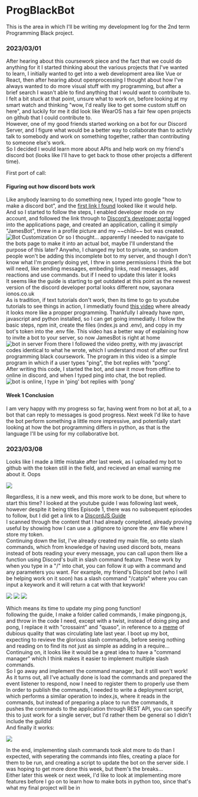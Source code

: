# ProgBlackBot
This is the area in which I'll be writing my development log for the 2nd term Programming Black project.
<h3>2023/03/01</h3>
<p>After hearing about this coursework piece and the fact that we could do anything for it I started thinking about the various projects that I've wanted to learn, I initially wanted to get into a web development area like Vue or React, then after hearing about openprocessing I thought about how I've always wanted to do more visual stuff with my programming, but after a brief search I wasn't able to find anything that I would want to contribute to.<br>
I felt a bit stuck at that point, unsure what to work on, before looking at my smart watch and thinking "wow, I'd really like to get some custom stuff on here", and luckily for me it did look like WearOS has a fair few open projects on github that I could contribute to.<br>
However, one of my good friends started working on a bot for our Discord Server, and I figure what would be a better way to collaborate than to activly talk to somebody and work on something together, rather than contributing to someone else's work.<br>
So I decided I would learn more about APIs and help work on my friend's discord bot (looks like I'll have to get back to those other projects a different time).<p>

First port of call:
<h4>Figuring out how discord bots work</h4>
<p>Like anybody learning to do something new, I typed into google "how to make a discord bot", and the <a href="https://www.ionos.co.uk/digitalguide/server/know-how/creating-discord-bot/">first link I found</a> looked like it would help.<br>
And so I started to follow the steps, I enabled developer mode on my account, and followed the link through to <a href="https://discord.com/developers/docs/intro">Discord's developer portal<a> logged into the applications page, and created an application, calling it simply "JamesBot", threw in a profile picture and my ~~child~~ bot was created.<br>
<img src="https://cdn.discordapp.com/attachments/1080452239300235314/1080452324536889384/Bot_Creation.png" alt="Bot Customization">
Or so I thought... apparently I needed to navigate to the bots page to make it into an actual bot, maybe I'll understand the purpose of this later? Anywho, I changed my bot to private, so random people won't be adding this incomplete bot to my server, and though I don't know what I'm properly doing yet, I thrw in some permissions I think the bot will need, like sending messages, embeding links, read messages, add reactions and use commands. but if I need to update this later it looks<br>
It seems like the guide is starting to get outdated at this point as the newest version of the discord developer portal looks different now, sayonara ionos.co.uk<br>
As is tradition, if text tutorials don't work, then its time to go to youtube tutorials to see things in action, I immediatly found <a href="https://www.youtube.com/watch?v=qRMVNtIF73c">this video<a> where already it looks more like a propper programming. Thankfully I already have npm, javascript and python installed, so I can get going immediatly. I follow the basic steps, npm init, create the files (index.js and .env), and copy in my bot's token into the .env file. This video has a better way of explaining how to invite a bot to your server, so now JamesBot is right at home<br>
<img src="https://cdn.discordapp.com/attachments/1080452239300235314/1080452324759179314/Bot_in_Server.png" alt="bot in server">
From there I followed the video pretty, with my javascript codes identical to what he wrote, which I understand most of after our first programming black coursework. The program in this video is a simple program in which if a user types "ping", the bot replies with "pong".<br>
After writing this code, I started the bot, and saw it move from offline to online in discord, and when I typed ping into chat, the bot replied.<br>
<img src="https://cdn.discordapp.com/attachments/1080452239300235314/1080457668688351322/bot_ping_pong.png" alt="bot is online, I type in 'ping' bot replies with 'pong'"></p>
<h4>Week 1 Conclusion</h4>
<p>I am very happy with my progress so far, having went from no bot at all, to a bot that can reply to messages is good progress. Next week I'd like to have the bot perform something a little more impressive, and potentially start looking at how the bot programming differs in python, as that is the language I'll be using for my collaborative bot.</p>


<h3>2023/03/08</h3>
<p>Looks like I made a little mistake after last week, as I uploaded my bot to github with the token still in the field, and recieved an email warning me about it. Oops</p>
<img src="https://cdn.discordapp.com/attachments/1080452239300235314/1082979580912082974/image.png">
<p>Regardless, it is a new week, and this more work to be done, but where to start this time? I looked at the youtube guide I was following last week, however despite it being titles Episode 1, there was no subsequent episodes to follow, but I did get a link to a <a href="https://discordjs.guide/#before-you-begin">DiscordJS Guide</a><br>
I scanned through the content that I had already completed, already proving useful by showing how I can use a .gitignore to ignore the .env file where I store my token.<br>
Continuing down the list, I've already created my main file, so onto slash commands, which from knowledge of having used discord bots, means instead of bots reading your every message, you can call upon them like a function using Discord's built in slash command feature. These work by when you type in a "/" into chat, you can follow it up with a command and any parameters you want. For example, my friend's Discord bot (who I will be helping work on it soon) has a slash command "/catpls" where you can input a keywork and it will return a cat with that keywork!</p>
<img src = "https://cdn.discordapp.com/attachments/1080452239300235314/1082983402828988416/image.png">
<img src = "https://cdn.discordapp.com/attachments/1080452239300235314/1082983524488986644/image.png">
<img src = "https://cdn.discordapp.com/attachments/1080452239300235314/1082983688171700344/image.png">
<p>Which means its time to update my ping pong function!<br>
following the guide, I make a folder called commands, I make pingpong.js, and throw in the code I need, except with a twist, instead of doing ping and pong, I replace it with "crossaint" and "quaso", in reference to a <a href="https://knowyourmeme.com/memes/quaso">meme<a> of dubious quality that was circulating late last year. I boot up my bot, expecting to revieve the glorious slash commands, before seeing nothing and reading on to find its not just as simple as adding in a require...<br>
Continuing on, it looks like it would be a great idea to have a "command manager" which I think makes it easier to implement multiple slash commands.<br>
So I go away and implement the command manager, but it still won't work! As it turns out, all I've actually done is load the commands and prepared the event listener to respond, now I need to register them to properly use them<br>
In order to publish the commands, I needed to write a deployment script, which performs a similar operation to index.js, where it reads in the commands, but instead of preparing a place to run the commands, it pushes the commands to the application through REST API, you can specify this to just work for a single server, but I'd rather them be general so I didn't include the guildId<br>
And finally it works: </p>
<img src="https://cdn.discordapp.com/attachments/1080452239300235314/1083014830107144252/image.png">
<p>In the end, implementing slash commands took alot more to do than I expected, with seperating the commands into files, creating a place for them to be run, and creating a script to update the bot on the server side. I was hoping to get more done this week, but them's the breaks...<br>
Either later this week or next week, I'd like to look at implementing more features before I go on to learn how to make bots in python too, since that's what my final project will be in</p>